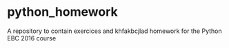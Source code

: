 # python_homework
A repository to contain exercices and
  khfakbcjlad homework for the Python EBC 2016 course
